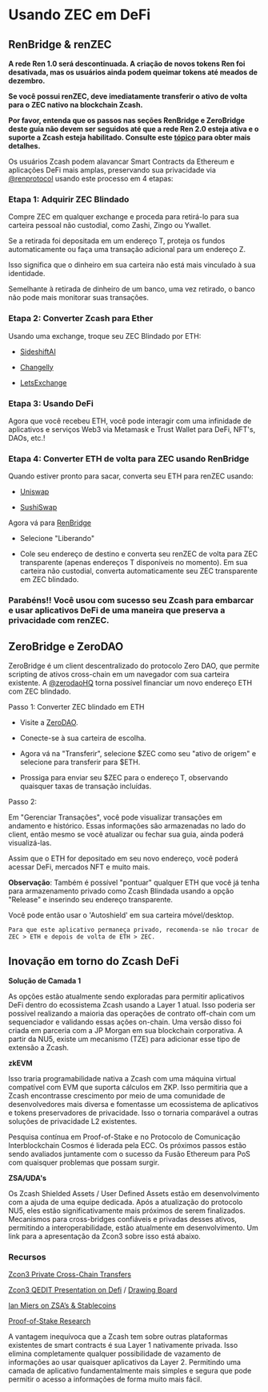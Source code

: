 # Usando ZEC em DeFi

## RenBridge & renZEC

**A rede Ren 1.0 será descontinuada. A criação de novos tokens Ren foi desativada, mas os usuários ainda podem queimar tokens até meados de dezembro.**

**Se você possui renZEC, deve imediatamente transferir o ativo de volta para o ZEC nativo na blockchain Zcash.**

**Por favor, entenda que os passos nas seções RenBridge e ZeroBridge deste guia não devem ser seguidos até que a rede Ren 2.0 esteja ativa e o suporte a Zcash esteja habilitado. Consulte este [tópico](https://forum.zcashcommunity.com/t/ren-1-0-being-sunset-bridge-renzec-to-native-zec-as-soon-as-possible/43393) para obter mais detalhes.**

Os usuários Zcash podem alavancar Smart Contracts da Ethereum e aplicações DeFi mais amplas, preservando sua privacidade via [@renprotocol](https://twitter.com/renprotocol) usando este processo em 4 etapas:

### Etapa 1: Adquirir ZEC Blindado

Compre ZEC em qualquer exchange e proceda para retirá-lo para sua carteira pessoal não custodial, como Zashi, Zingo ou Ywallet.

Se a retirada foi depositada em um endereço T, proteja os fundos automaticamente ou faça uma transação adicional para um endereço Z.

Isso significa que o dinheiro em sua carteira não está mais vinculado à sua identidade.

Semelhante à retirada de dinheiro de um banco, uma vez retirado, o banco não pode mais monitorar suas transações.

### Etapa 2: Converter Zcash para Ether

Usando uma exchange, troque seu ZEC Blindado por ETH:

- [SideshiftAI](https://sideshift.ai)

- [Changelly](https://changelly.com)

- [LetsExchange](https://letsexchange.io)

### Etapa 3: Usando DeFi

Agora que você recebeu ETH, você pode interagir com uma infinidade de aplicativos e serviços Web3 via Metamask e Trust Wallet para DeFi, NFT's, DAOs, etc.!

### Etapa 4: Converter ETH de volta para ZEC usando RenBridge

Quando estiver pronto para sacar, converta seu ETH para renZEC usando:

- [Uniswap](https://app.uniswap.org/#/swap?chain=mainnet)

- [SushiSwap](https://app.sushi.com/swap)

Agora vá para [RenBridge](https://bridge.renproject.io/mint)

- Selecione "Liberando"

- Cole seu endereço de destino e converta seu renZEC de volta para ZEC transparente (apenas endereços T disponíveis no momento).
Em sua carteira não custodial, converta automaticamente seu ZEC transparente em ZEC blindado.

### Parabéns!! Você usou com sucesso seu Zcash para embarcar e usar aplicativos DeFi de uma maneira que preserva a privacidade com renZEC.

## ZeroBridge e ZeroDAO

ZeroBridge é um client descentralizado do protocolo Zero DAO, que permite scripting de ativos cross-chain em um navegador com sua carteira existente. A [@zerodaoHQ](https://twitter.com/zerodaoHQ) torna possível financiar um novo endereço ETH com ZEC blindado.

Passo 1: Converter ZEC blindado em ETH

- Visite a [ZeroDAO](https://bridge.zerodao.com/#/transfer/ETH).

- Conecte-se à sua carteira de escolha.

- Agora vá na "Transferir", selecione $ZEC como seu "ativo de origem" e selecione para transferir para $ETH.

- Prossiga para enviar seu $ZEC para o endereço T, observando quaisquer taxas de transação incluídas.

Passo 2:

Em "Gerenciar Transações", você pode visualizar transações em andamento e histórico. Essas informações são armazenadas no lado do client, então mesmo se você atualizar ou fechar sua guia, ainda poderá visualizá-las.

Assim que o ETH for depositado em seu novo endereço, você poderá acessar DeFi, mercados NFT e muito mais.

**Observação**: Também é possível "pontuar" qualquer ETH que você já tenha para armazenamento privado como Zcash Blindada usando a opção "Release" e inserindo seu endereço transparente. 

Você pode então usar o 'Autoshield' em sua carteira móvel/desktop.

    Para que este aplicativo permaneça privado, recomenda-se não trocar de ZEC > ETH e depois de volta de ETH > ZEC.

## Inovação em torno do Zcash DeFi

**Solução de Camada 1**

As opções estão atualmente sendo exploradas para permitir aplicativos DeFi dentro do ecossistema Zcash usando a Layer 1 atual. Isso poderia ser possível realizando a maioria das operações de contrato off-chain com um sequenciador e validando essas ações on-chain. Uma versão disso foi criada em parceria com a JP Morgan em sua blockchain corporativa. A partir da NU5, existe um mecanismo (TZE) para adicionar esse tipo de extensão a Zcash.

**zkEVM**

Isso traria programabilidade nativa a Zcash com uma máquina virtual compatível com EVM que suporta cálculos em ZKP. Isso permitiria que a Zcash encontrasse crescimento por meio de uma comunidade de desenvolvedores mais diversa e fomentasse um ecossistema de aplicativos e tokens preservadores de privacidade. Isso o tornaria comparável a outras soluções de privacidade L2 existentes.

Pesquisa contínua em Proof-of-Stake e no Protocolo de Comunicação Interblockchain Cosmos é liderada pela ECC. Os próximos passos estão sendo avaliados juntamente com o sucesso da Fusão Ethereum para PoS com quaisquer problemas que possam surgir.

**ZSA/UDA's**

Os Zcash Shielded Assets / User Defined Assets estão em desenvolvimento com a ajuda de uma equipe dedicada. Após a atualização do protocolo NU5, eles estão significativamente mais próximos de serem finalizados. Mecanismos para cross-bridges confiáveis e privadas desses ativos, permitindo a interoperabilidade, estão atualmente em desenvolvimento. Um link para a apresentação da Zcon3 sobre isso está abaixo.

### Recursos

[Zcon3 Private Cross-Chain Transfers](https://youtu.be/vCvMk2-CJN8)

[Zcon3 QEDIT Presentation on Defi](https://youtu.be/EGjcYhovty0) / [Drawing Board](https://miro.com/app/board/uXjVOhuveHo=/)

[Ian Miers on ZSA’s & Stablecoins](https://www.youtube.com/watch?v=hJMWE3zLIcs)

[Proof-of-Stake Research](https://electriccoin.co/blog/proof-of-stake-research-overview-1/)


A vantagem inequívoca que a Zcash tem sobre outras plataformas existentes de smart contracts é sua Layer 1 nativamente privada. Isso elimina completamente qualquer possibilidade de vazamento de informações ao usar quaisquer aplicativos da Layer 2. Permitindo uma camada de aplicativo fundamentalmente mais simples e segura que pode permitir o acesso a informações de forma muito mais fácil.
